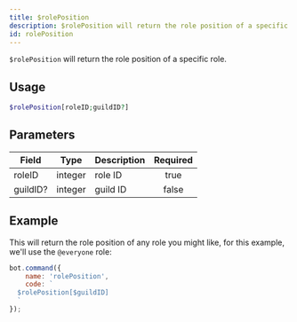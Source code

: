 ```yaml
---
title: $rolePosition
description: $rolePosition will return the role position of a specific role.
id: rolePosition
---
```


`$rolePosition` will return the role position of a specific role.

## Usage

```php
$rolePosition[roleID;guildID?]
```

## Parameters

| Field    | Type    | Description | Required |
|----------|---------|-------------|:--------:|
| roleID   | integer | role ID     |   true   |
| guildID? | integer | guild ID    |  false   |

## Example

This will return the role position of any role you might like, for this example, we'll use the `@everyone` role:

```javascript
bot.command({
    name: 'rolePosition',
    code: `
  $rolePosition[$guildID]
  `
});
```

